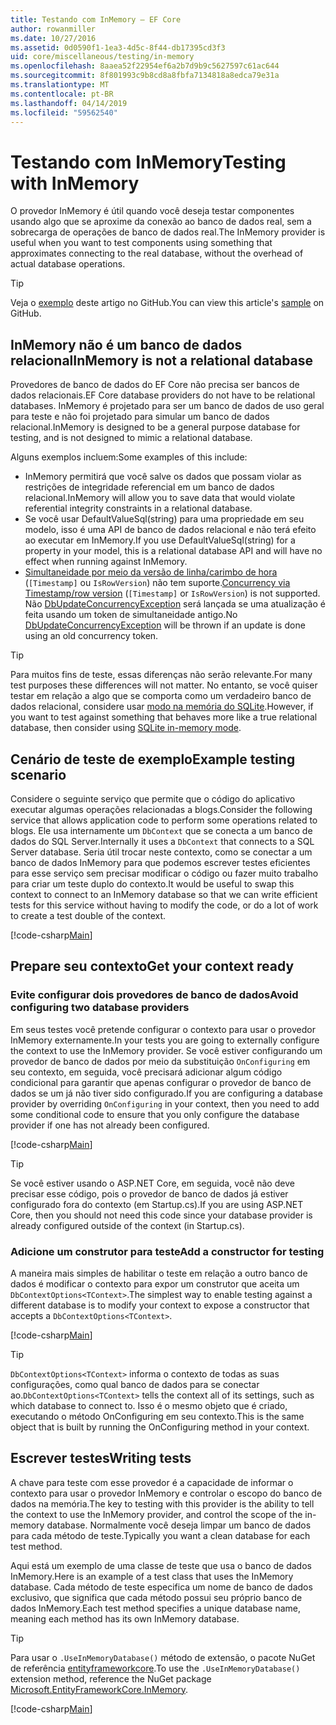 ```yaml
---
title: Testando com InMemory – EF Core
author: rowanmiller
ms.date: 10/27/2016
ms.assetid: 0d0590f1-1ea3-4d5c-8f44-db17395cd3f3
uid: core/miscellaneous/testing/in-memory
ms.openlocfilehash: 8aaea52f22954ef6a2b7d9b9c5627597c61ac644
ms.sourcegitcommit: 8f801993c9b8cd8a8fbfa7134818a8edca79e31a
ms.translationtype: MT
ms.contentlocale: pt-BR
ms.lasthandoff: 04/14/2019
ms.locfileid: "59562540"
---
```

# <a name="testing-with-inmemory"></a><span data-ttu-id="041e2-102">Testando com InMemory</span><span class="sxs-lookup"><span data-stu-id="041e2-102">Testing with InMemory</span></span>

<span data-ttu-id="041e2-103">O provedor InMemory é útil quando você deseja testar componentes usando algo que se aproxime da conexão ao banco de dados real, sem a sobrecarga de operações de banco de dados real.</span><span class="sxs-lookup"><span data-stu-id="041e2-103">The InMemory provider is useful when you want to test components using something that approximates connecting to the real database, without the overhead of actual database operations.</span></span>

> [!TIP]  
> <span data-ttu-id="041e2-104">Veja o [exemplo](https://github.com/aspnet/EntityFramework.Docs/tree/master/samples/core/Miscellaneous/Testing) deste artigo no GitHub.</span><span class="sxs-lookup"><span data-stu-id="041e2-104">You can view this article's [sample](https://github.com/aspnet/EntityFramework.Docs/tree/master/samples/core/Miscellaneous/Testing) on GitHub.</span></span>

## <a name="inmemory-is-not-a-relational-database"></a><span data-ttu-id="041e2-105">InMemory não é um banco de dados relacional</span><span class="sxs-lookup"><span data-stu-id="041e2-105">InMemory is not a relational database</span></span>

<span data-ttu-id="041e2-106">Provedores de banco de dados do EF Core não precisa ser bancos de dados relacionais.</span><span class="sxs-lookup"><span data-stu-id="041e2-106">EF Core database providers do not have to be relational databases.</span></span> <span data-ttu-id="041e2-107">InMemory é projetado para ser um banco de dados de uso geral para teste e não foi projetado para simular um banco de dados relacional.</span><span class="sxs-lookup"><span data-stu-id="041e2-107">InMemory is designed to be a general purpose database for testing, and is not designed to mimic a relational database.</span></span>

<span data-ttu-id="041e2-108">Alguns exemplos incluem:</span><span class="sxs-lookup"><span data-stu-id="041e2-108">Some examples of this include:</span></span>

* <span data-ttu-id="041e2-109">InMemory permitirá que você salve os dados que possam violar as restrições de integridade referencial em um banco de dados relacional.</span><span class="sxs-lookup"><span data-stu-id="041e2-109">InMemory will allow you to save data that would violate referential integrity constraints in a relational database.</span></span>
* <span data-ttu-id="041e2-110">Se você usar DefaultValueSql(string) para uma propriedade em seu modelo, isso é uma API de banco de dados relacional e não terá efeito ao executar em InMemory.</span><span class="sxs-lookup"><span data-stu-id="041e2-110">If you use DefaultValueSql(string) for a property in your model, this is a relational database API and will have no effect when running against InMemory.</span></span>
* <span data-ttu-id="041e2-111">[Simultaneidade por meio da versão de linha/carimbo de hora](xref:core/modeling/concurrency#timestamprow-version) (`[Timestamp]` ou `IsRowVersion`) não tem suporte.</span><span class="sxs-lookup"><span data-stu-id="041e2-111">[Concurrency via Timestamp/row version](xref:core/modeling/concurrency#timestamprow-version) (`[Timestamp]` or `IsRowVersion`) is not supported.</span></span> <span data-ttu-id="041e2-112">Não [DbUpdateConcurrencyException](https://docs.microsoft.com/dotnet/api/microsoft.entityframeworkcore.dbupdateconcurrencyexception) será lançada se uma atualização é feita usando um token de simultaneidade antigo.</span><span class="sxs-lookup"><span data-stu-id="041e2-112">No [DbUpdateConcurrencyException](https://docs.microsoft.com/dotnet/api/microsoft.entityframeworkcore.dbupdateconcurrencyexception) will be thrown if an update is done using an old concurrency token.</span></span>

> [!TIP]  
> <span data-ttu-id="041e2-113">Para muitos fins de teste, essas diferenças não serão relevante.</span><span class="sxs-lookup"><span data-stu-id="041e2-113">For many test purposes these differences will not matter.</span></span> <span data-ttu-id="041e2-114">No entanto, se você quiser testar em relação a algo que se comporta como um verdadeiro banco de dados relacional, considere usar [modo na memória do SQLite](sqlite.md).</span><span class="sxs-lookup"><span data-stu-id="041e2-114">However, if you want to test against something that behaves more like a true relational database, then consider using [SQLite in-memory mode](sqlite.md).</span></span>

## <a name="example-testing-scenario"></a><span data-ttu-id="041e2-115">Cenário de teste de exemplo</span><span class="sxs-lookup"><span data-stu-id="041e2-115">Example testing scenario</span></span>

<span data-ttu-id="041e2-116">Considere o seguinte serviço que permite que o código do aplicativo executar algumas operações relacionadas a blogs.</span><span class="sxs-lookup"><span data-stu-id="041e2-116">Consider the following service that allows application code to perform some operations related to blogs.</span></span> <span data-ttu-id="041e2-117">Ele usa internamente um `DbContext` que se conecta a um banco de dados do SQL Server.</span><span class="sxs-lookup"><span data-stu-id="041e2-117">Internally it uses a `DbContext` that connects to a SQL Server database.</span></span> <span data-ttu-id="041e2-118">Seria útil trocar neste contexto, como se conectar a um banco de dados InMemory para que podemos escrever testes eficientes para esse serviço sem precisar modificar o código ou fazer muito trabalho para criar um teste duplo do contexto.</span><span class="sxs-lookup"><span data-stu-id="041e2-118">It would be useful to swap this context to connect to an InMemory database so that we can write efficient tests for this service without having to modify the code, or do a lot of work to create a test double of the context.</span></span>

[!code-csharp[Main](../../../../samples/core/Miscellaneous/Testing/BusinessLogic/BlogService.cs)]

## <a name="get-your-context-ready"></a><span data-ttu-id="041e2-119">Prepare seu contexto</span><span class="sxs-lookup"><span data-stu-id="041e2-119">Get your context ready</span></span>

### <a name="avoid-configuring-two-database-providers"></a><span data-ttu-id="041e2-120">Evite configurar dois provedores de banco de dados</span><span class="sxs-lookup"><span data-stu-id="041e2-120">Avoid configuring two database providers</span></span>

<span data-ttu-id="041e2-121">Em seus testes você pretende configurar o contexto para usar o provedor InMemory externamente.</span><span class="sxs-lookup"><span data-stu-id="041e2-121">In your tests you are going to externally configure the context to use the InMemory provider.</span></span> <span data-ttu-id="041e2-122">Se você estiver configurando um provedor de banco de dados por meio da substituição `OnConfiguring` em seu contexto, em seguida, você precisará adicionar algum código condicional para garantir que apenas configurar o provedor de banco de dados se um já não tiver sido configurado.</span><span class="sxs-lookup"><span data-stu-id="041e2-122">If you are configuring a database provider by overriding `OnConfiguring` in your context, then you need to add some conditional code to ensure that you only configure the database provider if one has not already been configured.</span></span>

[!code-csharp[Main](../../../../samples/core/Miscellaneous/Testing/BusinessLogic/BloggingContext.cs#OnConfiguring)]

> [!TIP]  
> <span data-ttu-id="041e2-123">Se você estiver usando o ASP.NET Core, em seguida, você não deve precisar esse código, pois o provedor de banco de dados já estiver configurado fora do contexto (em Startup.cs).</span><span class="sxs-lookup"><span data-stu-id="041e2-123">If you are using ASP.NET Core, then you should not need this code since your database provider is already configured outside of the context (in Startup.cs).</span></span>

### <a name="add-a-constructor-for-testing"></a><span data-ttu-id="041e2-124">Adicione um construtor para teste</span><span class="sxs-lookup"><span data-stu-id="041e2-124">Add a constructor for testing</span></span>

<span data-ttu-id="041e2-125">A maneira mais simples de habilitar o teste em relação a outro banco de dados é modificar o contexto para expor um construtor que aceita um `DbContextOptions<TContext>`.</span><span class="sxs-lookup"><span data-stu-id="041e2-125">The simplest way to enable testing against a different database is to modify your context to expose a constructor that accepts a `DbContextOptions<TContext>`.</span></span>

[!code-csharp[Main](../../../../samples/core/Miscellaneous/Testing/BusinessLogic/BloggingContext.cs#Constructors)]

> [!TIP]  
> <span data-ttu-id="041e2-126">`DbContextOptions<TContext>` informa o contexto de todas as suas configurações, como qual banco de dados para se conectar ao.</span><span class="sxs-lookup"><span data-stu-id="041e2-126">`DbContextOptions<TContext>` tells the context all of its settings, such as which database to connect to.</span></span> <span data-ttu-id="041e2-127">Isso é o mesmo objeto que é criado, executando o método OnConfiguring em seu contexto.</span><span class="sxs-lookup"><span data-stu-id="041e2-127">This is the same object that is built by running the OnConfiguring method in your context.</span></span>

## <a name="writing-tests"></a><span data-ttu-id="041e2-128">Escrever testes</span><span class="sxs-lookup"><span data-stu-id="041e2-128">Writing tests</span></span>

<span data-ttu-id="041e2-129">A chave para teste com esse provedor é a capacidade de informar o contexto para usar o provedor InMemory e controlar o escopo do banco de dados na memória.</span><span class="sxs-lookup"><span data-stu-id="041e2-129">The key to testing with this provider is the ability to tell the context to use the InMemory provider, and control the scope of the in-memory database.</span></span> <span data-ttu-id="041e2-130">Normalmente você deseja limpar um banco de dados para cada método de teste.</span><span class="sxs-lookup"><span data-stu-id="041e2-130">Typically you want a clean database for each test method.</span></span>

<span data-ttu-id="041e2-131">Aqui está um exemplo de uma classe de teste que usa o banco de dados InMemory.</span><span class="sxs-lookup"><span data-stu-id="041e2-131">Here is an example of a test class that uses the InMemory database.</span></span> <span data-ttu-id="041e2-132">Cada método de teste especifica um nome de banco de dados exclusivo, que significa que cada método possui seu próprio banco de dados InMemory.</span><span class="sxs-lookup"><span data-stu-id="041e2-132">Each test method specifies a unique database name, meaning each method has its own InMemory database.</span></span>

>[!TIP]
> <span data-ttu-id="041e2-133">Para usar o `.UseInMemoryDatabase()` método de extensão, o pacote NuGet de referência [entityframeworkcore](https://www.nuget.org/packages/Microsoft.EntityFrameworkCore.InMemory/).</span><span class="sxs-lookup"><span data-stu-id="041e2-133">To use the `.UseInMemoryDatabase()` extension method, reference the NuGet package [Microsoft.EntityFrameworkCore.InMemory](https://www.nuget.org/packages/Microsoft.EntityFrameworkCore.InMemory/).</span></span>

[!code-csharp[Main](../../../../samples/core/Miscellaneous/Testing/TestProject/InMemory/BlogServiceTests.cs)]
